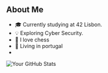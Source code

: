 ## About Me

- 🎓 Currently studying at 42 Lisbon.
- 💡 Exploring Cyber Security.
- 🌱 I love chess
- 🔭 Living in portugal
- 
![Your GitHub Stats](https://github-readme-stats.vercel.app/api?username=dudsdeepz&show_icons=true&hide=contribs,prs&theme=radical)
